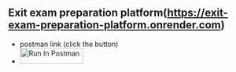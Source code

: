 ## Exit exam preparation platform(https://exit-exam-preparation-platform.onrender.com)

- postman link (click the button)
- [<img src="https://run.pstmn.io/button.svg" alt="Run In Postman" style="width: 128px; height: 32px;">](https://god.postman.co/run-collection/36777704-b91c866b-dc08-4c7c-832f-d085f51d7f1b?action=collection%2Ffork&source=rip_markdown&collection-url=entityId%3D36777704-b91c866b-dc08-4c7c-832f-d085f51d7f1b%26entityType%3Dcollection%26workspaceId%3Dcc814962-3c92-4ff5-810c-59ec9126a9ae)
